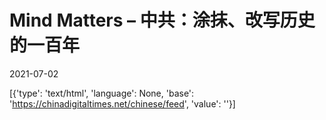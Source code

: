 # Mind Matters – 中共：涂抹、改写历史的一百年

2021-07-02

[{'type': 'text/html', 'language': None, 'base': 'https://chinadigitaltimes.net/chinese/feed', 'value': ''}]